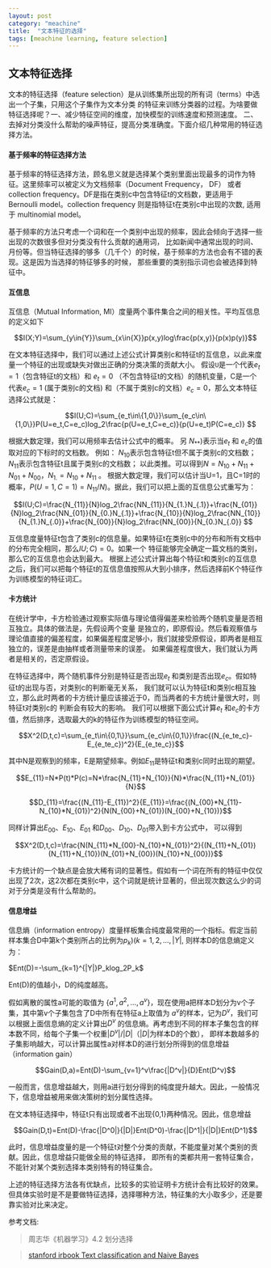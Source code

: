 ```yaml
---
layout: post
category: "meachine"
title:  "文本特征的选择"
tags: [meachine learning, feature selection]
---
```


## 文本特征选择

文本的特征选择（feature selection）是从训练集所出现的所有词（terms）中选出一个子集，只用这个子集作为文本分类
的特征来训练分类器的过程。为啥要做特征选择呢？一、减少特征空间的维度，加快模型的训练速度和预测速度。
二、去掉对分类没什么帮助的噪声特征，提高分类准确度。下面介绍几种常用的特征选择方法。

#### 基于频率的特征选择方法

基于频率的特征选择方法，顾名思义就是选择某个类别里面出现最多的词作为特征。这里频率可以被定义为文档频率（Document Frequency， DF）
或者collection frequency。DF是指在类别c中包含特征t的文档数，更适用于Bernoulli model。collection frequency 则是指特征t在类别c中出现的次数,
适用于 multinomial model。

基于频率的方法只考虑一个词和在一个类别中出现的频率，因此会倾向于选择一些出现的次数很多但对分类没有什么贡献的通用词，
比如新闻中通常出现的时间、月份等。但当特征选择的够多（几千个）的时候，基于频率的方法也会有不错的表现。这是因为当选择的特征够多的时候，
那些重要的类别指示词也会被选择到特征中。

#### 互信息

互信息（Mutual Information, MI）度量两个事件集合之间的相关性。平均互信息的定义如下

$$I(X;Y)=\sum_{y\in{Y}}\sum_{x\in{X}}p(x,y)log\frac{p(x,y)}{p(x)p(y)}$$

在文本特征选择中，我们可以通过上述公式计算类别c和特征t的互信息，以此来度量一个特征的出现或缺失对做出正确的分类决策的贡献大小。
假设`U`是一个代表$e_t=1$（包含特征t的文档）和 $e_t=0$
（不包含特征t的文档）的随机变量，C是一个代表$e_c=1$ (属于类别c的文档)
和（不属于类别c的文档）$e_c=0$，那么文本特征选择公式就是：

$$I(U;C)=\sum_{e_t\in\{1,0\}}\sum_{e_c\in\{1,0\}}P(U=e_t,C=e_c)log_2\frac{p(U=e_t,C=e_c)}{p(U=e_t)P(C=e_c)} $$

 根据大数定理，我们可以用频率去估计公式中的概率。
 另 $N_{**})$表示当$e_t$ 和 $e_c$的值取对应的下标时的文档数。
 例如： $N_{10}$表示包含特征t但不属于类别c的文档数；$N_{11}$表示包含特征t且属于类别c的文档数；
 以此类推。可以得到$N=N_{10}+N_{11}+N_{01}+N_{00}$，$N_{1.}=N_{10}+N_{11}$ 。
 根据大数定理，我们可以估计当U=1，且C=1时的概率，$P(U=1,C=1)=N_{11}/N)$。据此，我们可以把上面的互信息公式重写为：
 
 $$I(U;C)=\frac{N_{11}}{N}log_2\frac{NN_{11}}{N_{1.}N_{.1}}+\frac{N_{01}}{N}log_2\frac{NN_{01}}{N_{0.}N_{.1}}+\frac{N_{10}}{N}log_2\frac{NN_{10}}{N_{1.}N_{.0}}+\frac{N_{00}}{N}log_2\frac{NN_{00}}{N_{0.}N_{.0}} $$
 
 互信息度量特征t包含了类别c的信息量。如果特征t在类别c中的分布和所有文档中的分布完全相同，那么$IU;C)=0$。如果一个
 特征能够完全确定一篇文档的类别，那么它的互信息也会达到最大。
 根据上述公式计算出每个特征t和类别c的互信息之后，我们可以把每个特征t的互信息值按照从大到小排序，然后选择前K个特征作为训练模型的特征词汇。
 
 #### 卡方统计
 在统计学中，卡方检验通过观察实际值与理论值得偏差来检验两个随机变量是否相互独立。具体的做法是，先假设两个变量
 是独立的，即原假设。然后看观察值与理论值直接的偏差程度，如果偏差程度足够小，我们就接受原假设，即两者是相互独立的，误差是由抽样或者测量带来的误差。
 如果偏差程度很大，我们就认为两者是相关的，否定原假设。
 
 在特征选择中，两个随机事件分别是特征是否出现$e_t$
 和类别是否出现$e_c$。假如特征t的出现与否，对类别c的判断毫无关系，
 我们就可以认为特征t和类别c相互独立，那么此时两者的卡方统计量应该接近于0，而当两者的卡方统计量很大时，则特征t对类别c的
 判断会有较大的影响。 
 我们可以根据下面公式计算$e_t$
 和$e_c$的卡方值，然后排序，选取最大的k的特征作为训练模型的特征空间。
 
 $$X^2(D,t,c)=\sum_{e_t\in\{0,1\}}\sum_{e_c\in\{0,1\}}\frac{(N_{e_te_c}-E_{e_te_c})^2}{E_{e_te_c}}$$
 
 其中N是观察到的频率，E是期望频率。例如$E_{11}$是特征t和类别c同时出现的期望。
 
 $$E_{11}=N*P(t)*P(c)=N*\frac{N_{11}+N_{10}}{N}*\frac{N_{11}+N_{01}}{N}$$

 $$D_{11}=\frac{(N_{11}-E_{11})^2}{E_{11}}=\frac{(N_{00}*N_{11}-N_{10}*N_{01})^2}{N(N_{00}+N_{01})(N_{00}+N_{10})}$$

同样计算出$E_{00}$、$E_{10}$、$E_{01}$
和$D_{00}$、$D_{10}$、$D_{01}$带入到卡方公式中，
可以得到

$$X^2(D,t,c)=\frac{N(N_{11}*N_{00}-N_{10}*N_{01})^2}{(N_{11}+N_{01})(N_{11}+N_{10})(N_{01}+N_{00})(N_{10}+N_{00})}$$

卡方统计的一个缺点是会放大稀有词的显著性。假如有一个词在所有的特征中仅仅出现了2次，这2次都在类别c中，这个词就是统计显著的，但出现次数这么少的词对于分类是没有什么帮助的。

#### 信息增益

信息熵（information entropy）度量样板集合纯度最常用的一个指标。假定当前样本集合D中第k个类别所占的比例为$p_k)(k=1,2,...,|Y|$,
则样本D的信息熵定义为：

$Ent(D)=-\sum_{k=1}^{|Y|}P_klog_2P_k$

Ent(D)的值越小，D的纯度越高。

假如离散的属性a可能的取值为 $\{a^1,a^2,...,a^v\}$，现在使用a把样本D划分为v个子集，其中第v个子集包含了D中所有在特征a上取值为
$a^v$的样本，记为$D^v$，我们可以根据上面信息熵的定义计算出$D^v$
的信息熵。再考虑到不同的样本子集包含的样本数不同，给每个子集一个权重$|D^v|/|D|$（$|D|$为样本D的个数），
即样本数越多的子集影响越大，可以计算出属性a对样本D的进行划分所得到的信息增益（information gain）

$$Gain(D,a)=Ent(D)-\sum_{v=1}^v\frac{|D^v|}{D}Ent(D^v)$$

一般而言，信息增益越大，则用a进行划分得到的纯度提升越大。因此，一般情况下，信息增益被用来做决策树的划分属性选择。

在文本特征选择中，特征t只有出现或者不出现{0,1}两种情况。因此，信息增益

$$Gain(D,t)=Ent(D)-\frac{|D^0|}{|D|}Ent(D^0)-\frac{|D^1|}{|D|}Ent(D^1)$$

此时，信息增益度量的是一个特征t对整个分类的贡献，不能度量对某个类别的贡献。因此，信息增益只能做全局的特征选择，
即所有的类都共用一套特征集合，不能针对某个类别选择本类别特有的特征集合。


上述的特征选择方法各有优缺点，比较多的实验证明卡方统计会有比较好的效果。但具体实验时是不是要做特征选择，选择哪种方法，特征集的大小取多少，还是要靠实验对比来决定。

参考文档:
> 周志华《机器学习》4.2 划分选择

> [stanford irbook Text classification and Naive Bayes](https://nlp.stanford.edu/IR-book/html/htmledition/text-classification-and-naive-bayes-1.html)